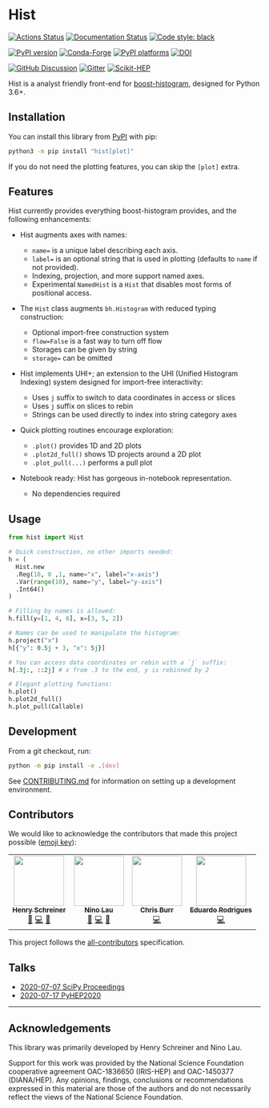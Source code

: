 # Hist

[![Actions Status][actions-badge]][actions-link]
[![Documentation Status][rtd-badge]][rtd-link]
[![Code style: black][black-badge]][black-link]

[![PyPI version][pypi-version]][pypi-link]
[![Conda-Forge][conda-badge]][conda-link]
[![PyPI platforms][pypi-platforms]][pypi-link]
[![DOI](https://zenodo.org/badge/239605861.svg)](https://zenodo.org/badge/latestdoi/239605861)

[![GitHub Discussion][github-discussions-badge]][github-discussions-link]
[![Gitter][gitter-badge]][gitter-link]
[![Scikit-HEP][sk-badge]](https://scikit-hep.org/)

Hist is a analyst friendly front-end for
[boost-histogram](https://github.com/scikit-hep/boost-histogram), designed for
Python 3.6+.

## Installation

You can install this library from [PyPI](https://pypi.org/project/hist/) with pip:

```bash
python3 -m pip install "hist[plot]"
```

If you do not need the plotting features, you can skip the `[plot]` extra.

## Features

Hist currently provides everything boost-histogram provides, and the following enhancements:

- Hist augments axes with names:
  - `name=` is a unique label describing each axis.
  - `label=` is an optional string that is used in plotting (defaults to `name`
    if not provided).
  - Indexing, projection, and more support named axes.
  - Experimental `NamedHist` is a `Hist` that disables most forms of positional access.

- The `Hist` class augments `bh.Histogram` with reduced typing construction:
  - Optional import-free construction system
  - `flow=False` is a fast way to turn off flow
  - Storages can be given by string
  - `storage=` can be omitted

- Hist implements UHI+; an extension to the UHI (Unified Histogram Indexing) system designed for import-free interactivity:
  - Uses `j` suffix to switch to data coordinates in access or slices
  - Uses `j` suffix on slices to rebin
  - Strings can be used directly to index into string category axes

- Quick plotting routines encourage exploration:
  - `.plot()` provides 1D and 2D plots
  - `.plot2d_full()` shows 1D projects around a 2D plot
  - `.plot_pull(...)` performs a pull plot

- Notebook ready: Hist has gorgeous in-notebook representation.
  - No dependencies required

## Usage

```python
from hist import Hist

# Quick construction, no other imports needed:
h = (
  Hist.new
  .Reg(10, 0 ,1, name="x", label="x-axis")
  .Var(range(10), name="y", label="y-axis")
  .Int64()
)

# Filling by names is allowed:
h.fill(y=[1, 4, 6], x=[3, 5, 2])

# Names can be used to manipulate the histogram:
h.project("x")
h[{"y": 0.5j + 3, "x": 5j}]

# You can access data coordinates or rebin with a `j` suffix:
h[.3j:, ::2j] # x from .3 to the end, y is rebinned by 2

# Elegant plotting functions:
h.plot()
h.plot2d_full()
h.plot_pull(Callable)
```

## Development

From a git checkout, run:

```bash
python -m pip install -e .[dev]
```

See [CONTRIBUTING.md](./.github/CONTRIBUTING.md) for information on setting up a development environment.

## Contributors

We would like to acknowledge the contributors that made this project possible ([emoji key](https://allcontributors.org/docs/en/emoji-key)):
<!-- ALL-CONTRIBUTORS-LIST:START - Do not remove or modify this section -->
<!-- prettier-ignore-start -->
<!-- markdownlint-disable -->
<table>
  <tr>
    <td align="center"><a href="https://github.com/henryiii"><img src="https://avatars1.githubusercontent.com/u/4616906?v=4?s=100" width="100px;" alt=""/><br /><sub><b>Henry Schreiner</b></sub></a><br /><a href="#maintenance-henryiii" title="Maintenance">🚧</a> <a href="https://github.com/scikit-hep/hist/commits?author=henryiii" title="Code">💻</a> <a href="https://github.com/scikit-hep/hist/commits?author=henryiii" title="Documentation">📖</a></td>
    <td align="center"><a href="http://lovelybuggies.com.cn/"><img src="https://avatars3.githubusercontent.com/u/29083689?v=4?s=100" width="100px;" alt=""/><br /><sub><b>Nino Lau</b></sub></a><br /><a href="#maintenance-LovelyBuggies" title="Maintenance">🚧</a> <a href="https://github.com/scikit-hep/hist/commits?author=LovelyBuggies" title="Code">💻</a> <a href="https://github.com/scikit-hep/hist/commits?author=LovelyBuggies" title="Documentation">📖</a></td>
    <td align="center"><a href="https://github.com/chrisburr"><img src="https://avatars3.githubusercontent.com/u/5220533?v=4?s=100" width="100px;" alt=""/><br /><sub><b>Chris Burr</b></sub></a><br /><a href="https://github.com/scikit-hep/hist/commits?author=chrisburr" title="Code">💻</a></td>
    <td align="center"><a href="https://github.com/eduardo-rodrigues"><img src="https://avatars3.githubusercontent.com/u/5013581?v=4?s=100" width="100px;" alt=""/><br /><sub><b>Eduardo Rodrigues</b></sub></a><br /><a href="https://github.com/scikit-hep/hist/commits?author=eduardo-rodrigues" title="Code">💻</a></td>
  </tr>
</table>
<!-- markdownlint-restore -->
<!-- prettier-ignore-end -->

<!-- ALL-CONTRIBUTORS-LIST:END -->



This project follows the [all-contributors](https://github.com/all-contributors/all-contributors) specification.

## Talks

* [2020-07-07 SciPy Proceedings](https://www.youtube.com/watch?v=ERraTfHkPd0&list=PLYx7XA2nY5GfY4WWJjG5cQZDc7DIUmn6Z&index=4)
* [2020-07-17 PyHEP2020](https://indico.cern.ch/event/882824/contributions/3931299/)

---

## Acknowledgements

This library was primarily developed by Henry Schreiner and Nino Lau.

Support for this work was provided by the National Science Foundation cooperative agreement OAC-1836650 (IRIS-HEP) and OAC-1450377 (DIANA/HEP). Any opinions, findings, conclusions or recommendations expressed in this material are those of the authors and do not necessarily reflect the views of the National Science Foundation.


[actions-badge]:            https://github.com/scikit-hep/hist/workflows/Tests/badge.svg
[actions-link]:             https://github.com/scikit-hep/hist/actions
[black-badge]:              https://img.shields.io/badge/code%20style-black-000000.svg
[black-link]:               https://github.com/psf/black
[conda-badge]:              https://img.shields.io/conda/vn/conda-forge/hist
[conda-link]:               https://github.com/conda-forge/hist-feedstock
[github-discussions-badge]: https://img.shields.io/static/v1?label=Discussions&message=Ask&color=blue&logo=github
[github-discussions-link]:  https://github.com/scikit-hep/hist/discussions
[gitter-badge]:             https://badges.gitter.im/HSF/PyHEP-histogramming.svg
[gitter-link]:              https://gitter.im/HSF/PyHEP-histogramming?utm_source=badge&utm_medium=badge&utm_campaign=pr-badge
[pypi-link]:                https://pypi.org/project/hist/
[pypi-platforms]:           https://img.shields.io/pypi/pyversions/hist
[pypi-version]:             https://badge.fury.io/py/hist.svg
[rtd-badge]:                https://readthedocs.org/projects/hist/badge/?version=latest
[rtd-link]:                 https://hist.readthedocs.io/en/latest/?badge=latest
[sk-badge]:                 https://scikit-hep.org/assets/images/Scikit--HEP-Project-blue.svg
